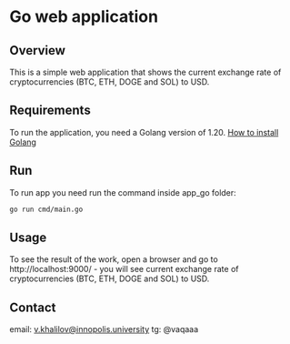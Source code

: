 # Go web application

## Overview

This is a simple web application that shows the current exchange rate of cryptocurrencies (BTC, ETH, DOGE and SOL) to USD.

## Requirements

To run the application, you need a Golang version of 1.20. [How to install Golang](https://go.dev/doc/install)

## Run

To run app you need run the command inside app_go folder:
```bash
go run cmd/main.go
```

## Usage

To see the result of the work, open a browser and go to http://localhost:9000/ - you will see current exchange rate of cryptocurrencies (BTC, ETH, DOGE and SOL) to USD.

## Contact

email: v.khalilov@innopolis.university
tg: @vaqaaa 
